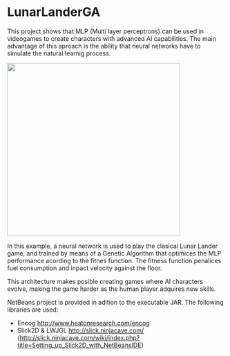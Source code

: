 # LunarLanderGA

This project shows that MLP (Multi layer perceptrons) can be used in videogames to create characters with advanced AI capabilities.
The main advantage of this aproach is the ability that neural networks have to simulate the natural learnig process.

<img src="https://github.com/lopeLH/LunarLanderGA/blob/master/Executable%20JAR/resources/mainImage.png"  width=400 height=400 />

In this example, a neural network is used to play the clasical Lunar Lander game, and trained by means of a Genetic Algorithm that
optimices the MLP performance acording to the fitnes function. The fitness function penalices fuel consumption and inpact velocity
against the floor.

This architecture makes posible creating games where AI characters evolve, making the game harder as the human 
player adquires new skills.

NetBeans project is provided in adition to the executable JAR. The following libraries are used:

- Encog http://www.heatonresearch.com/encog
- Slick2D & LWJGL http://slick.ninjacave.com/ (http://slick.ninjacave.com/wiki/index.php?title=Setting_up_Slick2D_with_NetBeansIDE)
